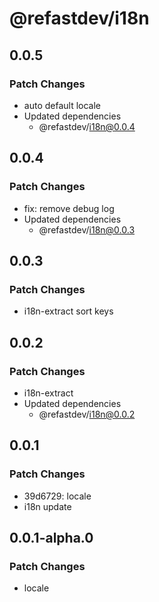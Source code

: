 # @refastdev/i18n

## 0.0.5

### Patch Changes

- auto default locale
- Updated dependencies
  - @refastdev/i18n@0.0.4

## 0.0.4

### Patch Changes

- fix: remove debug log
- Updated dependencies
  - @refastdev/i18n@0.0.3

## 0.0.3

### Patch Changes

- i18n-extract sort keys

## 0.0.2

### Patch Changes

- i18n-extract
- Updated dependencies
  - @refastdev/i18n@0.0.2

## 0.0.1

### Patch Changes

- 39d6729: locale
- i18n update

## 0.0.1-alpha.0

### Patch Changes

- locale
